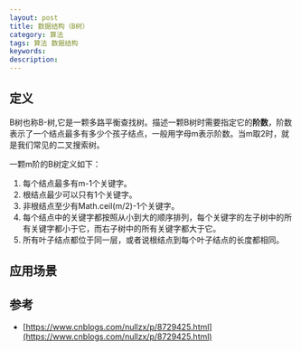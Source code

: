 ```yaml
---
layout: post
title: 数据结构（B树）
category: 算法
tags: 算法 数据结构
keywords:
description:
---
```


## 定义

B树也称B-树,它是一颗多路平衡查找树。描述一颗B树时需要指定它的**阶数**，阶数表示了一个结点最多有多少个孩子结点，一般用字母m表示阶数。当m取2时，就是我们常见的二叉搜索树。

一颗m阶的B树定义如下：

1. 每个结点最多有m-1个关键字。
2. 根结点最少可以只有1个关键字。
3. 非根结点至少有Math.ceil(m/2)-1个关键字。
4. 每个结点中的关键字都按照从小到大的顺序排列，每个关键字的左子树中的所有关键字都小于它，而右子树中的所有关键字都大于它。
5. 所有叶子结点都位于同一层，或者说根结点到每个叶子结点的长度都相同。

## 应用场景

## 参考

- [https://www.cnblogs.com/nullzx/p/8729425.html](https://www.cnblogs.com/nullzx/p/8729425.html)